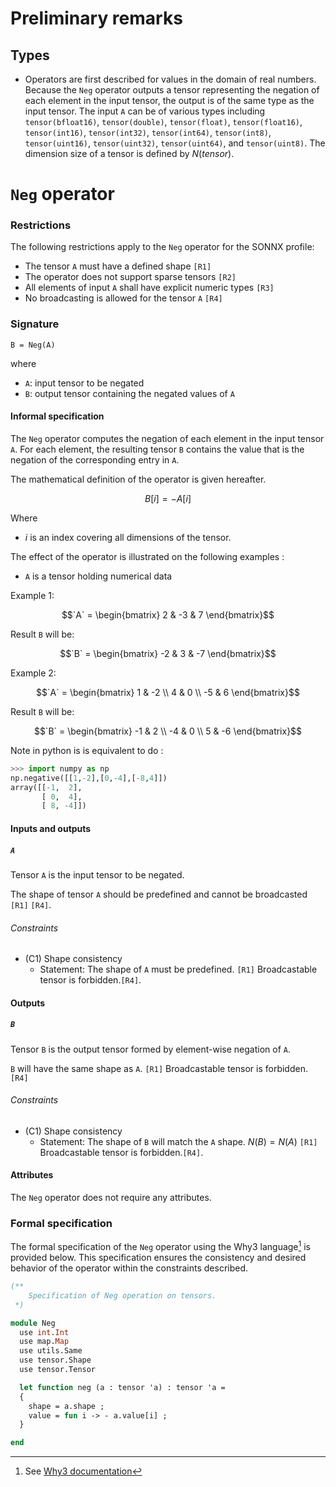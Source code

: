 # Preliminary remarks

## Types

- Operators are first described for values in the domain of real numbers. Because the `Neg` operator outputs a tensor representing the negation of each element in the input tensor, the output is of the same type as the input tensor. The input `A` can be of various types including `tensor(bfloat16)`, `tensor(double)`, `tensor(float)`, `tensor(float16)`, `tensor(int16)`, `tensor(int32)`, `tensor(int64)`, `tensor(int8)`, `tensor(uint16)`, `tensor(uint32)`, `tensor(uint64)`, and `tensor(uint8)`. The dimension size of a tensor is defined by $N(tensor)$.

# `Neg` operator

### Restrictions

The following restrictions apply to the `Neg` operator for the SONNX profile:
- The tensor `A` must have a defined shape `[R1]`
- The operator does not support sparse tensors `[R2]`
- All elements of input `A` shall have explicit numeric types `[R3]`
- No broadcasting is allowed for the tensor `A` `[R4]`

### Signature

`B = Neg(A)`

where
- `A`: input tensor to be negated
- `B`: output tensor containing the negated values of `A`

#### Informal specification

The `Neg` operator computes the negation of each element in the input tensor `A`. For each element, the resulting tensor `B` contains the value that is the negation of the corresponding entry in `A`.

The mathematical definition of the operator is given hereafter.

$$
B[i] = -A[i]
$$

Where
- $i$ is an index covering all dimensions of the tensor.

The effect of the operator is illustrated on the following examples :
- `A` is a tensor holding numerical data

Example 1:
```math
`A` = \begin{bmatrix}  2 & -3 & 7 \end{bmatrix}
```
Result `B` will be: 
```math
`B` =  \begin{bmatrix} -2 & 3 & -7 \end{bmatrix}
```

Example 2:
```math
`A` =  \begin{bmatrix} 1 & -2 \\ 4 & 0 \\ -5 & 6 \end{bmatrix}
```
Result `B` will be:
```math
`B` =  \begin{bmatrix} -1 & 2 \\ -4 & 0 \\ 5 & -6 \end{bmatrix}
```

Note in python is is equivalent to do :
```python
>>> import numpy as np
np.negative([[1,-2],[0,-4],[-8,4]])
array([[-1,  2],
       [ 0,  4],
       [ 8, -4]])
```


#### Inputs and outputs

##### `A`

Tensor `A` is the input tensor to be negated.

The shape of tensor `A` should be predefined and cannot be broadcasted `[R1]` `[R4]`.

###### Constraints

- (C1) Shape consistency
    - Statement: The shape of `A` must be predefined. `[R1]` Broadcastable tensor is forbidden.`[R4]`.

#### Outputs

##### `B`

Tensor `B` is the output tensor formed by element-wise negation of `A`.

`B` will have the same shape as `A`. `[R1]` Broadcastable tensor is forbidden.`[R4]`

###### Constraints

- (C1) Shape consistency
    - Statement: The shape of `B` will match the `A` shape. $N(B)=N(A)$ `[R1]` Broadcastable tensor is forbidden.`[R4]`.

#### Attributes

The `Neg` operator does not require any attributes.

### Formal specification

The formal specification of the `Neg` operator using the Why3 language[^1] is provided below. This specification ensures the consistency and desired behavior of the operator within the constraints described.

```ocaml
(**
    Specification of Neg operation on tensors.
 *)

module Neg
  use int.Int
  use map.Map
  use utils.Same
  use tensor.Shape
  use tensor.Tensor

  let function neg (a : tensor 'a) : tensor 'a =
  {
    shape = a.shape ;
    value = fun i -> - a.value[i] ;
  }

end
```

[^1]: See [Why3 documentation](https://www.why3.org/)
